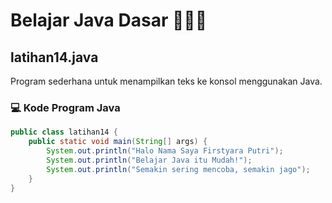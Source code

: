 # Belajar Java Dasar 👩🏻‍💻

## latihan14.java

Program sederhana untuk menampilkan teks ke konsol menggunakan Java.

### 💻 Kode Program Java 

``` java
public class latihan14 {
    public static void main(String[] args) {
        System.out.println("Halo Nama Saya Firstyara Putri");
        System.out.println("Belajar Java itu Mudah!");
        System.out.println("Semakin sering mencoba, semakin jago");
    }
}